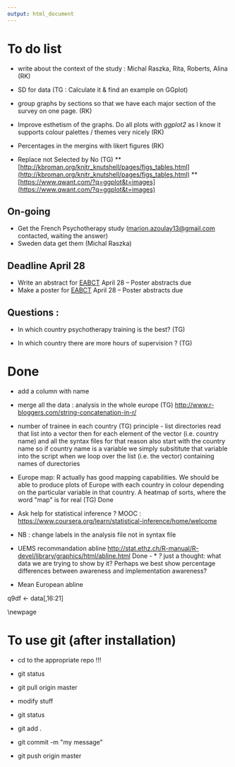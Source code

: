 ```yaml
---
output: html_document
---
```

# To do list

* write about the context of the study : Michal Raszka, Rita, Roberts, Alina (RK)

* SD for data (TG : Calculate it & find an example on GGplot)

* group graphs by sections so that we have each major section of the survey on one page. (RK)

* Improve esthetism of the graphs. Do all plots with *ggplot2* as I know it supports colour palettes / themes very nicely (RK)
* Percentages in the mergins with likert figures (RK)

* Replace not Selected by No (TG)
** [http://kbroman.org/knitr_knutshell/pages/figs_tables.html](http://kbroman.org/knitr_knutshell/pages/figs_tables.html)
** [https://www.qwant.com/?q=ggplot&t=images](https://www.qwant.com/?q=ggplot&t=images)

## On-going
* Get the French Psychotherapy study (marion.azoulay13@gmail.com contacted, waiting the answer)
* Sweden data get them (Michal Raszka)

## Deadline April 28 
* Write an abstract for [EABCT](http://eabct2016.org/abstract/) April 28 – Poster abstracts due
* Make a poster for [EABCT](http://eabct2016.org/abstract/) April 28 – Poster abstracts due

## Questions :
* In which country psychotherapy training is the best? (TG)

* In which country there are more hours of supervision ? (TG)

# Done
* add a column with name
* merge all the data : analysis in the whole europe (TG)  http://www.r-bloggers.com/string-concatenation-in-r/ 
* number of trainee in each country (TG)
 principle - list directories read that list into a vector then for each element of the vector (i.e. country name) and all the syntax files for that reason also start with the country name so if country name is a variable we simply subsititute that variable into the script when we loop over the list (i.e. the vector) containing names of durectories

* Europe map: R actually has good mapping capabilities. We should be able to produce plots of Europe with each country in colour depending on the particular variable in that country. A heatmap of sorts, where the word "map" is for real (TG) Done

* Ask help for statistical inference ? MOOC : https://www.coursera.org/learn/statistical-inference/home/welcome

* NB : change labels in the analysis file not in syntax file

* UEMS recommandation abline http://stat.ethz.ch/R-manual/R-devel/library/graphics/html/abline.html Done - * *?* just a thought: what data we are trying to show by it? Perhaps we best show percentage differences between awareness and implementation awareness?
* Mean European abline

q9df <- data[,16:21]

\newpage

# To use git (after installation)
* cd to the appropriate repo !!!

* git status
* git pull origin master

* modify stuff

* git status
* git add .
* git commit -m "my message"
* git push origin master
